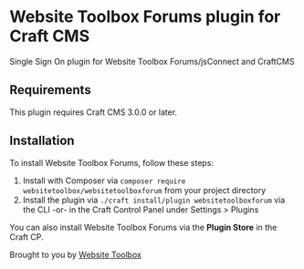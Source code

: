 # Website Toolbox Forums plugin for Craft CMS

Single Sign On plugin for Website Toolbox Forums/jsConnect and CraftCMS

## Requirements

This plugin requires Craft CMS 3.0.0 or later.

## Installation

To install Website Toolbox Forums, follow these steps:

1. Install with Composer via `composer require websitetoolbox/websitetoolboxforum` from your project directory
2. Install the plugin via `./craft install/plugin websitetoolboxforum` via the CLI -or- in the Craft Control Panel under Settings > Plugins

You can also install Website Toolbox Forums via the **Plugin Store** in the Craft CP.

Brought to you by [Website Toolbox](https://websitetoolbox.com)
